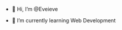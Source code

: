 - 👋 Hi, I’m @Eveieve

- 🌱 I’m currently learning Web Development 

<!---
Eve profile is a ✨ special ✨ repository because its `README.md` (this file) appears on your GitHub profile.
You can click the Preview link to take a look at your changes.
--->
